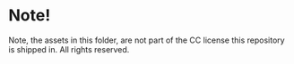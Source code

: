 # Note!

Note, the assets in this folder, are not part of the CC license this repository is shipped in.
All rights reserved.
